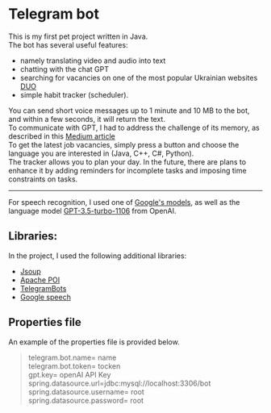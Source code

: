 
# Telegram bot

This is my first pet project written in Java.\
The bot has several useful features:
- namely translating video and audio into text
- chatting with the chat GPT
- searching for vacancies on one of the most popular Ukrainian websites [DUO](https://dou.ua/)
- simple habit tracker (scheduler).


You can send short voice messages up to 1 minute and 10 MB to the bot, and within a few seconds, it will return the text.\
To communicate with GPT, I had to address the challenge of its memory, as described in this [Medium article](
https://medium.com/@agri.kridanto/chat-gpt-api-add-memory-and-context-of-discussion-6a18b92bd47a) \
To get the latest job vacancies, simply press a button and choose the language you are interested in (Java, C++, C#, Python).\
The tracker allows you to plan your day.
In the future, there are plans to enhance it by adding reminders for incomplete tasks and imposing time constraints on tasks.

***
For speech recognition, I used one of [Google's models](https://cloud.google.com/text-to-speech/docs/quickstarts),
as well as the language model [GPT-3.5-turbo-1106](https://platform.openai.com/docs/models/gpt-3-5) from OpenAI.


## Libraries:
In the project, I used the following additional libraries:
- [Jsoup](https://jsoup.org/)
- [Apache POI](https://poi.apache.org/components/spreadsheet/index.html)
- [TelegramBots](https://github.com/rubenlagus/TelegramBots)
- [Google speech](https://cloud.google.com/speech-to-text/docs/speech-to-text-client-libraries#client-libraries-resources-java)



## Properties file
An example of the properties file is provided below.
> telegram.bot.name= name\
> telegram.bot.token= tocken\
> gpt.key= openAI API Key\
> spring.datasource.url=jdbc:mysql://localhost:3306/bot\
> spring.datasource.username= root\
> spring.datasource.password= root